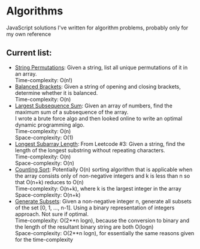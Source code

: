 # Algorithms
JavaScript solutions I've written for algorithm problems, probably only for my own reference


## Current list:
- [String Permutations](https://github.com/smilevideo/algorithms/blob/master/stringPermutations.js): Given a string, list all unique permutations of it in an array.  
Time-complexity: O(n!)
- [Balanced Brackets](https://github.com/smilevideo/algorithms/blob/master/balancedBrackets.js): Given a string of opening and closing brackets, determine whether it is balanced.  
Time-complexity: O(n)
- [Largest Subsequence Sum](https://github.com/smilevideo/algorithms/blob/master/largestSubarraySum.js): Given an array of numbers, find the maximum sum of a subsequence of the array.  
I wrote a brute force algo and then looked online to write an optimal dynamic programming algo.  
Time-complexity: O(n)  
Space-complexity: O(1)
- [Longest Subarray Length](https://github.com/smilevideo/algorithms/blob/master/lengthOfLongestSubstring.js): From Leetcode #3: Given a string, find the length of the longest substring without repeating characters.  
Time-complexity: O(n)  
Space-complexity: O(n)
- [Counting Sort](https://github.com/smilevideo/algorithms/blob/master/countingSort.js): Potentially O(n) sorting algorithm that is applicable when the array consists only of non-negative integers and k is less than n so that O(n+k) reduces to O(n)  
Time-complexity: O(n+k), where k is the largest integer in the array  
Space-complexity: O(n+k)  
- [Generate Subsets](https://github.com/smilevideo/algorithms/blob/master/generateSubsets.js): Given a non-negative integer n, generate all subsets of the set \[0, 1, ..., n-1\]. Using a binary representation of integers approach. Not sure if optimal.  
Time-complexity: O(2\*\*n logn), because the conversion to binary and the length of the resultant binary string are both O(logn)  
Space-complexity: O(2\*\*n logn), for essentially the same reasons given for the time-complexity
